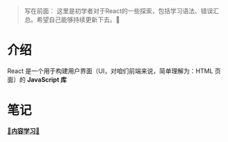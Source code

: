 > 写在前面：
> 这里是初学者对于React的一些探索，包括学习语法、错误汇总。希望自己能够持续更新下去。💨
# 介绍
React 是一个用于构建用户界面（UI，对咱们前端来说，简单理解为：HTML 页面）的 **JavaScript 库**
# 笔记
 <a href="https://tricia-moon.notion.site/70850226fdfd44e7810eb21564f8ea92?v=a9a5cba36a4e4448837338312bde7d81&pvs=4" style="font-weight:600">🌹内容学习🌹</a>

  
  
